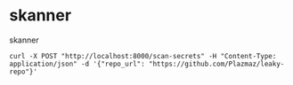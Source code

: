 # skanner
skanner

```
curl -X POST "http://localhost:8000/scan-secrets" -H "Content-Type: application/json" -d '{"repo_url": "https://github.com/Plazmaz/leaky-repo"}'
```
